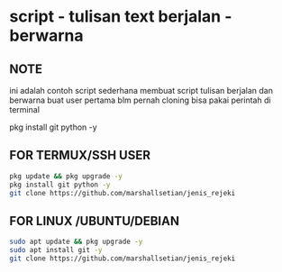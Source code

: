 # script - tulisan text berjalan - berwarna

## NOTE
ini adalah contoh script sederhana membuat script tulisan berjalan dan berwarna
buat user pertama blm pernah cloning bisa pakai perintah di terminal

pkg install git python -y

## FOR TERMUX/SSH USER
```bash
pkg update && pkg upgrade -y
pkg install git python -y
git clone https://github.com/marshallsetian/jenis_rejeki
```
## FOR LINUX /UBUNTU/DEBIAN
```bash
sudo apt update && pkg upgrade -y
sudo apt install git -y
git clone https://github.com/marshallsetian/jenis_rejeki
```



